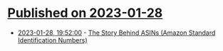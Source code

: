 # [Published on 2023-01-28](index.md)

* [2023-01-28, 19:52:00](https://soylentnews.org/article.pl?sid=23/01/26/174251&from=rss) - [The Story Behind ASINs (Amazon Standard Identification Numbers)](https://soylentnews.org/article.pl?sid=23/01/26/174251&from=rss)
